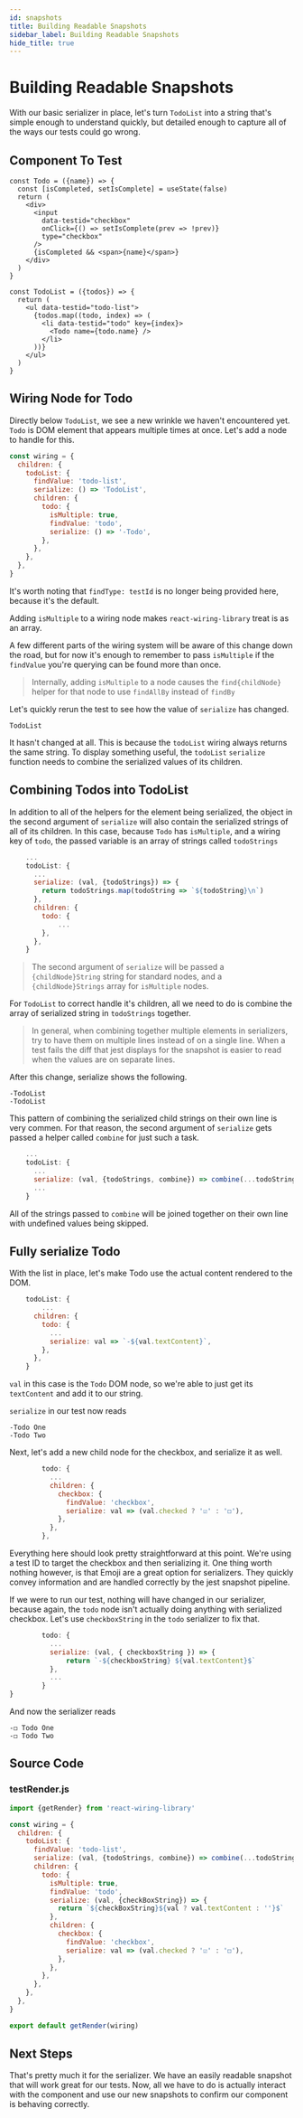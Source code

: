 ```yaml
---
id: snapshots
title: Building Readable Snapshots
sidebar_label: Building Readable Snapshots
hide_title: true
---
```


# Building Readable Snapshots

With our basic serializer in place, let's turn `TodoList` into a string that's
simple enough to understand quickly, but detailed enough to capture all of the
ways our tests could go wrong.

## Component To Test

```
const Todo = ({name}) => {
  const [isCompleted, setIsComplete] = useState(false)
  return (
    <div>
      <input
        data-testid="checkbox"
        onClick={() => setIsComplete(prev => !prev)}
        type="checkbox"
      />
      {isCompleted && <span>{name}</span>}
    </div>
  )
}

const TodoList = ({todos}) => {
  return (
    <ul data-testid="todo-list">
      {todos.map((todo, index) => (
        <li data-testid="todo" key={index}>
          <Todo name={todo.name} />
        </li>
      ))}
    </ul>
  )
}
```

## Wiring Node for Todo

Directly below `TodoList`, we see a new wrinkle we haven't encountered yet.
`Todo` is DOM element that appears multiple times at once. Let's add a node to
handle for this.

```javascript
const wiring = {
  children: {
    todoList: {
      findValue: 'todo-list',
      serialize: () => 'TodoList',
      children: {
        todo: {
          isMultiple: true,
          findValue: 'todo',
          serialize: () => '-Todo',
        },
      },
    },
  },
}
```

It's worth noting that `findType: testId` is no longer being provided here,
because it's the default.

Adding `isMultiple` to a wiring node makes `react-wiring-library` treat is as an
array.

A few different parts of the wiring system will be aware of this change down the
road, but for now it's enough to remember to pass `isMultiple` if the
`findValue` you're querying can be found more than once.

> Internally, adding `isMultiple` to a node causes the `find{childNode}` helper
> for that node to use `findAllBy` instead of `findBy`

Let's quickly rerun the test to see how the value of `serialize` has changed.

```
TodoList
```

It hasn't changed at all. This is because the `todoList` wiring always returns
the same string. To display something useful, the `todoList` `serialize`
function needs to combine the serialized values of its children.

## Combining Todos into TodoList

In addition to all of the helpers for the element being serialized, the object
in the second argument of `serialize` will also contain the serialized strings
of all of its children. In this case, because `Todo` has `isMultiple`, and a
wiring key of `todo`, the passed variable is an array of strings called
`todoStrings`

```javascript
    ...
    todoList: {
      ...
      serialize: (val, {todoStrings}) => {
        return todoStrings.map(todoString => `${todoString}\n`)
      },
      children: {
        todo: {
            ...
        },
      },
    }
```

> The second argument of `serialize` will be passed a `{childNode}String` string
> for standard nodes, and a `{childNode}Strings` array for `isMultiple` nodes.

For `TodoList` to correct handle it's children, all we need to do is combine the
array of serialized string in `todoStrings` together.

> In general, when combining together multiple elements in serializers, try to
> have them on multiple lines instead of on a single line. When a test fails the
> diff that jest displays for the snapshot is easier to read when the values are
> on separate lines.

After this change, serialize shows the following.

```
-TodoList
-TodoList
```

This pattern of combining the serialized child strings on their own line is very
commen. For that reason, the second argument of `serialize` gets passed a helper
called `combine` for just such a task.

```javascript
    ...
    todoList: {
      ...
      serialize: (val, {todoStrings, combine}) => combine(...todoStrings),
      ...
    }
```

All of the strings passed to `combine` will be joined together on their own line
with undefined values being skipped.

## Fully serialize Todo

With the list in place, let's make Todo use the actual content rendered to the
DOM.

```javascript
    todoList: {
        ...
      children: {
        todo: {
          ...
          serialize: val => `-${val.textContent}`,
        },
      },
    }
```

`val` in this case is the `Todo` DOM node, so we're able to just get its
`textContent` and add it to our string.

`serialize` in our test now reads

```
-Todo One
-Todo Two
```

Next, let's add a new child node for the checkbox, and serialize it as well.

```javascript
        todo: {
          ...
          children: {
            checkbox: {
              findValue: 'checkbox',
              serialize: val => (val.checked ? '☑️' : '◻️'),
            },
          },
        },
```

Everything here should look pretty straightforward at this point. We're using a
test ID to target the checkbox and then serializing it. One thing worth nothing
however, is that Emoji are a great option for serializers. They quickly convey
information and are handled correctly by the jest snapshot pipeline.

If we were to run our test, nothing will have changed in our serializer, because
again, the `todo` node isn't actually doing anything with serialized checkbox.
Let's use `checkboxString` in the `todo` serializer to fix that.

```javascript
        todo: {
          ...
          serialize: (val, { checkboxString }) => {
              return `-${checkboxString} ${val.textContent}$`
          },
          ...
        }
}
```

And now the serializer reads

```
-◻️ Todo One
-◻️ Todo Two
```

## Source Code

### testRender.js

```javascript
import {getRender} from 'react-wiring-library'

const wiring = {
  children: {
    todoList: {
      findValue: 'todo-list',
      serialize: (val, {todoStrings, combine}) => combine(...todoStrings),
      children: {
        todo: {
          isMultiple: true,
          findValue: 'todo',
          serialize: (val, {checkBoxString}) => {
            return `${checkBoxString}${val ? val.textContent : ''}$`
          },
          children: {
            checkbox: {
              findValue: 'checkbox',
              serialize: val => (val.checked ? '☑️' : '◻️'),
            },
          },
        },
      },
    },
  },
}

export default getRender(wiring)
```

## Next Steps

That's pretty much it for the serializer. We have an easily readable snapshot
that will work great for our tests. Now, all we have to do is actually interact
with the component and use our new snapshots to confirm our component is
behaving correctly.
